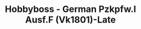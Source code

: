 ---
layout: product
title: "Hobbyboss - German Pzkpfw.I Ausf.F (Vk1801)-Late"
price: "3000" 
desc: "N/A"
img_path: "/assets/img/HB83805.jpg"
brand: "N/A"
available: true
special_offer: false
new: false
soon: false
cat: "010000"
subcat: "013500"
subsubcat: "0N/A"
sifra: "HB83805"
popular: false
---